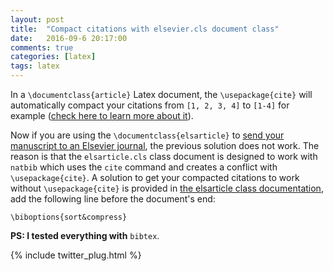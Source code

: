 ```yaml
---
layout: post
title:  "Compact citations with elsevier.cls document class"
date:   2016-09-6 20:17:00
comments: true
categories: [latex]
tags: latex
---
```


In a `\documentclass{article}` Latex document, the `\usepackage{cite}` will automatically compact your citations from `[1, 2, 3, 4]` to `[1-4]` for example ([check here to learn more about it](http://texblog.org/2007/05/28/mulitple-reference-citation/)).

Now if you are using the `\documentclass{elsarticle}` to [send your manuscript to an Elsevier journal](https://www.elsevier.com/authors/author-schemas/latex-instructions), the previous solution does not work. The reason is that the `elsarticle.cls` class document is designed to work with `natbib` which uses the `cite` command and creates a conflict with `\usepackage{cite}`.
A solution to get your compacted citations to work without `\usepackage{cite}` is provided in [the elsarticle class documentation](https://www.elsevier.com/__data/assets/pdf_file/0008/56843/elsdoc-1.pdf), add the following line before the document's end:

```
\biboptions{sort&compress}
```

**PS: I tested everything with** `bibtex`.

{% include twitter_plug.html %}

